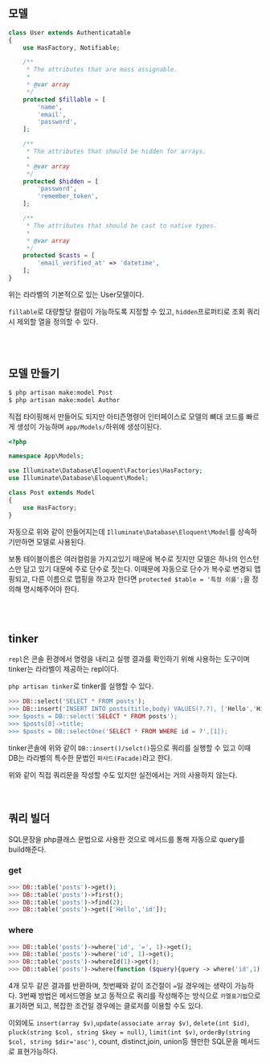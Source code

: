 ## 모델 
```php
class User extends Authenticatable
{
    use HasFactory, Notifiable;

    /**
     * The attributes that are mass assignable.
     *
     * @var array
     */
    protected $fillable = [
        'name',
        'email',
        'password',
    ];

    /**
     * The attributes that should be hidden for arrays.
     *
     * @var array
     */
    protected $hidden = [
        'password',
        'remember_token',
    ];

    /**
     * The attributes that should be cast to native types.
     *
     * @var array
     */
    protected $casts = [
        'email_verified_at' => 'datetime',
    ];
}
```
위는 라라벨의 기본적으로 있는 User모델이다.

`fillable`로 대량할당 컬럼이 가능하도록 지정할 수 있고, `hidden`프로퍼티로 조회 쿼리시 제외할 열을 정의할 수 있다.

<br><br>

## 모델 만들기
```sh
$ php artisan make:model Post
$ php artisan make:model Author
```
직접 타이핑해서 만들어도 되지만 아티즌명령어 인터페이스로 모델의 뼈대 코드를 빠르게 생성이 가능하며 `app/Models/`하위에 생성이된다.

```php
<?php

namespace App\Models;

use Illuminate\Database\Eloquent\Factories\HasFactory;
use Illuminate\Database\Eloquent\Model;

class Post extends Model
{
    use HasFactory;
}
```
자동으로 위와 같이 만들어지는데 `Illuminate\Database\Eloquent\Model`를 상속하기만하면 모델로 사용된다.

보통 테이블이름은 여러컬럼을 가지고있기 때문에 복수로 짓지만 모델은 하나의 인스턴스만 담고 있기 대문에 주로 단수로 짓는다. 이때문에 자동으로 단수가 복수로 변경되 맵핑되고, 다른 이름으로 맵핑을 하고자 한다면 `protected $table = '특정 이름';`을 정의해 명시해주어야 한다.

<br><br>

## tinker 
`repl`은 콘솔 환경에서 명령을 내리고 실행 결과를 확인하기 위해 사용하는 도구이며 tinker는 라라벨이 제공하는 repl이다.

`php artisan tinker`로 tinker를 실행할 수 있다.

```php
>>> DB::select('SELECT * FROM posts');
>>> DB::insert('INSERT INTO posts(title,body) VALUES(?.?), ['Hello','Hi']);
>>> $posts = DB::select('SELECT * FROM posts');
>>> $posts[0]->title;
>>> $posts = DB::selectOne('SELECT * FROM WHERE id = ?',[1]);
```
tinker콘솔에 위와 같이 `DB::insert()/selct()`등으로 쿼리를 실행할 수 있고 이때 DB는 라라벨의 특수한 문법인 `파사드(Facade)`라고 한다.

위와 같이 직접 쿼리문을 작성할 수도 있지만 실전에서는 거의 사용하지 않는다.

<br>

## 쿼리 빌더
SQL문장을 php클래스 문법으로 사용한 것으로 메서드를 통해 자동으로 query를 build해준다.

### get
```php
>>> DB::table('posts')->get();
>>> DB::table('posts')->first();
>>> DB::table('posts')->find(2);
>>> DB::table('posts')->get(['Hello','id']);
```

### where
```php
>>> DB::table('posts')->where('id', '=', 1)->get();
>>> DB::table('posts')->where('id', 1)->get();
>>> DB::table('posts')->whereId(1)->get();
>>> DB::table('posts')->where(function ($query){query -> where('id',1);})->get();
```
4개 모두 같은 결과를 반환하며, 첫번째와 같이 조건절이 `=`일 경우에는 생략이 가능하다. 3번째 방법은 메서드명을 보고 동적으로 쿼리를 작성해주는 방식으로 `카멜표기법`으로 표기하면 되고, 복잡한 조건일 경우에는 클로저를 이용할 수도 있다.

이외에도 `insert(array $v)`,`update(associate array $v)`, `delete(int $id)`, `pluck(string $col, string $key = null)`, `limit(int $v)`, `orderBy(string $col, string $dir='asc')`, count, distinct,join, union등 웬만한 SQL문을 메서드로 표현가능하다.
